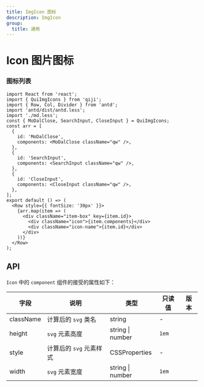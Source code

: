 ```yaml
---
title: ImgIcon 图标
description: ImgIcon
group:
  title: 通用
---
```


# Icon 图片图标

### 图标列表

```tsx
import React from 'react';
import { QuiImgIcons } from 'qiji';
import { Row, Col, Divider } from 'antd';
import 'antd/dist/antd.less';
import './md.less';
const { MoDalClose, SearchInput, CloseInput } = QuiImgIcons;
const arr = [
  {
    id: 'MoDalClose',
    components: <MoDalClose className="qw" />,
  },
  {
    id: 'SearchInput',
    components: <SearchInput className="qw" />,
  },
  {
    id: 'CloseInput',
    components: <CloseInput className="qw" />,
  },
];
export default () => (
  <Row style={{ fontSize: '30px' }}>
    {arr.map(item => (
      <div className="item-box" key={item.id}>
        <div className="icon">{item.components}</div>
        <div className="icon-name">{item.id}</div>
      </div>
    ))}
  </Row>
);
```

## API

`Icon` 中的 `component` 组件的接受的属性如下：

| 字段      | 说明                    | 类型             | 只读值 | 版本 |
| --------- | ----------------------- | ---------------- | ------ | ---- |
| className | 计算后的 `svg` 类名     | string           | -      |      |
| height    | `svg` 元素高度          | string \| number | `1em`  |      |
| style     | 计算后的 `svg` 元素样式 | CSSProperties    | -      |      |
| width     | `svg` 元素宽度          | string \| number | `1em`  |      |
